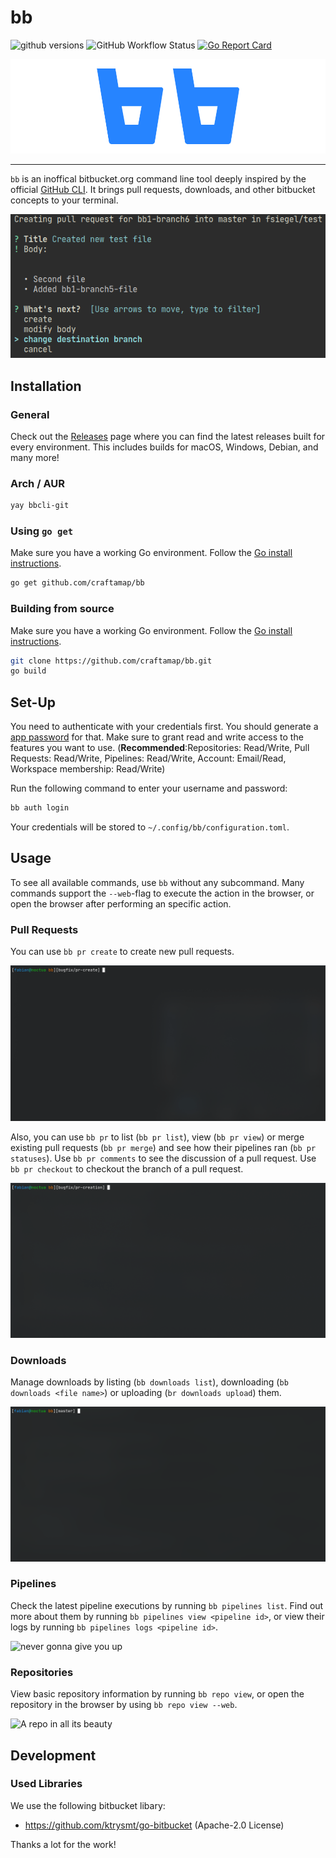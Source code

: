 # bb

![github versions](https://img.shields.io/github/v/release/craftamap/bb?style=flat-square) ![GitHub Workflow Status](https://img.shields.io/github/workflow/status/craftamap/bb/build?style=flat-square) [![Go Report Card](https://goreportcard.com/badge/github.com/craftamap/bb?style=flat-square)](https://goreportcard.com/report/github.com/craftamap/bb)

![bb logo](.github/bb-logo.png)

---

`bb` is an inoffical bitbucket.org command line tool deeply inspired by the 
official [GitHub CLI](https://github.com/cli/cli/). It brings pull requests, 
downloads, and other bitbucket concepts to your terminal.

![screenshot showing ](.github/screenshot_create_pr.png)

## Installation

### General

Check out the [Releases](https://github.com/craftamap/bb/releases) page where you
can find the latest releases built for every environment. This includes
builds for macOS, Windows, Debian, and many more!

### Arch / AUR

```bash
yay bbcli-git
```

### Using `go get`
Make sure you have a working Go environment. Follow the 
[Go install instructions](https://golang.org/doc/install).

```bash
go get github.com/craftamap/bb
```

### Building from source
Make sure you have a working Go environment. Follow the 
[Go install instructions](https://golang.org/doc/install).

```bash
git clone https://github.com/craftamap/bb.git
go build
```

## Set-Up

You need to authenticate with your credentials first. You should generate a
[app password](https://support.atlassian.com/bitbucket-cloud/docs/app-passwords/)
for that. Make sure to grant read and write access to the features you want to use.
(**Recommended**:Repositories: Read/Write, Pull Requests: Read/Write, 
Pipelines: Read/Write, Account: Email/Read, Workspace membership: Read/Write)

Run the following command to enter your username and password:

```bash
bb auth login
```

Your credentials will be stored to `~/.config/bb/configuration.toml`.

## Usage

To see all available commands, use `bb` without any subcommand.
Many commands support the `--web`-flag to execute the action in the browser, or
open the browser after performing an specific action.

### Pull Requests

You can use `bb pr create` to create new pull requests.

![Create prs within seconds](.github/screencast_pr_create.gif)

Also, you can use `bb pr` to list (`bb pr list`), view (`bb pr view`) 
or merge  existing pull requests (`bb pr merge`) and see how their pipelines 
ran (`bb pr statuses`). Use `bb pr comments` to see the discussion of a pull 
request. Use `bb pr checkout` to checkout the branch of a pull request.

![Manage prs like a ruler](.github/screencast_pr_flow.gif)

### Downloads

Manage downloads by listing (`bb downloads list`), downloading 
(`bb downloads <file name>`) or uploading (`br downloads upload`) them.


![up and down](.github/screencast_downloads_flow.gif)

### Pipelines

Check the latest pipeline executions by running `bb pipelines list`. Find out
more about them by running `bb pipelines view <pipeline id>`, or view their
logs by running `bb pipelines logs <pipeline id>`.

![never gonna give you up](.github/screencast_pipelines_flow.gif)

### Repositories

View basic repository information by running `bb repo view`, or open the 
repository in the browser by using `bb repo view --web`.

![A repo in all its beauty](.github/screencast_repo_view.gif)

## Development
### Used Libraries

We use the following bitbucket libary:

 - https://github.com/ktrysmt/go-bitbucket (Apache-2.0 License)
   
Thanks a lot for the work!
